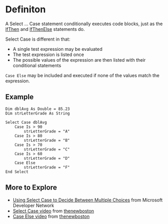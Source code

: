 # Definiton #
A Select ... Case statement conditionally executes code blocks,
just as the [IfThen](IfThen.md) and [IfThenElse](IfThenElse.md) statements do.

Select Case is different in that:
  * A single test expression may be evaluated
  * The test expression is listed once
  * The possible values of the expression are then listed with their conditional statements


`Case Else` may be included and executed if none of the values match the expression.

## Example ##
```
Dim dblAvg As Double = 85.23
Dim strLetterGrade As String

Select Case dblAvg 
    Case Is > 90
        strLetterGrade = "A"
    Case Is > 80
        strLetterGrade = "B"
    Case Is > 70
        strLetterGrade = "C"
    Case Is > 60
        strLetterGrade = "D"
    Case Else
        strLetterGrade = "F"
End Select
```


## More to Explore ##
  * [Using Select Case to Decide Between Multiple Choices](https://msdn.microsoft.com/en-us/library/2h66e7a8(v=vs.90).aspx) from Microsoft Developer Network
  * [Select Case video](https://www.youtube.com/watch?v=3wvvD4Vfr4k) from [thenewboston](https://www.thenewboston.com/videos.php)
  * [Case Else video](https://www.youtube.com/watch?v=o-LmyPNgY-o) from [thenewboston](https://www.thenewboston.com/videos.php)


